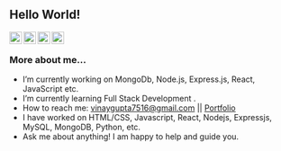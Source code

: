 ## Hello World! </h2>

<a href="https://www.linkedin.com/in/vinay-gupta-2bb453150">
  <img align="left" alt="Vinay's Linkdein" width="22px" src="https://cdn.jsdelivr.net/npm/simple-icons@v3/icons/linkedin.svg" />
</a>
<a href="https://github.com/vinaygupta98">
  <img align="left" alt="Vinay's Github" width="22px" src="https://cdn.jsdelivr.net/npm/simple-icons@v3/icons/github.svg" />
</a>
<a href="https://www.instagram.com/vinay_gupta98/">
  <img align="left" alt="Vinay's Instagram" width="22px" src="https://cdn.jsdelivr.net/npm/simple-icons@v3/icons/instagram.svg" />
</a>
<a href="https://www.facebook.com/vinaygupta7516">
  <img align="left" alt="Vinay's Facebook" width="22px" src="https://cdn.jsdelivr.net/npm/simple-icons@v3/icons/facebook.svg" />
</a>

<br />


### More about me...

-  I’m currently working on MongoDb, Node.js, Express.js, React, JavaScript etc.
-  I’m currently learning Full Stack Development .
-  How to reach me: vinaygupta7516@gmail.com || [Portfolio](https://vinaygupta.netlify.app/)
-  I have worked on HTML/CSS, Javascript, React, Nodejs, Expressjs, MySQL, MongoDB, Python, etc.
-  Ask me about anything! I am happy to help and guide you.

